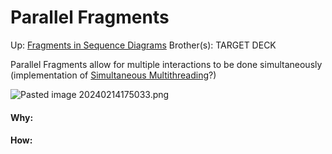 # Parallel Fragments

Up: [Fragments in Sequence Diagrams](fragments_in_sequence_diagrams)
Brother(s):
TARGET DECK

Parallel Fragments allow for multiple interactions to be done simultaneously (implementation of [Simultaneous Multithreading](simultaneous_multithreading)?)

![Pasted image 20240214175033.png](pasted_image_20240214175033.png)


































#### Why:
#### How:









